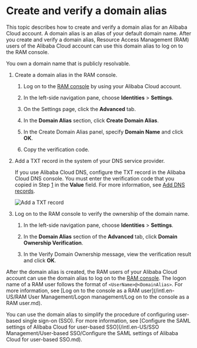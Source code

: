 # Create and verify a domain alias

This topic describes how to create and verify a domain alias for an Alibaba Cloud account. A domain alias is an alias of your default domain name. After you create and verify a domain alias, Resource Access Management \(RAM\) users of the Alibaba Cloud account can use this domain alias to log on to the RAM console.

You own a domain name that is publicly resolvable.

1.  Create a domain alias in the RAM console.

    1.  Log on to the [RAM console](https://ram.console.aliyun.com/) by using your Alibaba Cloud account.

    2.  In the left-side navigation pane, choose **Identities** \> **Settings**.

    3.  On the Settings page, click the **Advanced** tab.

    4.  In the **Domain Alias** section, click **Create Domain Alias**.

    5.  In the Create Domain Alias panel, specify **Domain Name** and click **OK**.

    6.  Copy the verification code.

2.  Add a TXT record in the system of your DNS service provider.

    If you use Alibaba Cloud DNS, configure the TXT record in the Alibaba Cloud DNS console. You must enter the verification code that you copied in Step [1](#step_i79_zjw_ai1) in the **Value** field. For more information, see [Add DNS records](https://www.alibabacloud.com/help/faq-detail/29725.html).

    ![Add a TXT record](https://static-aliyun-doc.oss-accelerate.aliyuncs.com/assets/img/en-US/9500788951/p131551.png)

3.  Log on to the RAM console to verify the ownership of the domain name.

    1.  In the left-side navigation pane, choose **Identities** \> **Settings**.

    2.  In the **Domain Alias** section of the **Advanced** tab, click **Domain Ownership Verification**.

    3.  In the Verify Domain Ownership message, view the verification result and click **OK**.


After the domain alias is created, the RAM users of your Alibaba Cloud account can use the domain alias to log on to the [RAM console](https://signin.alibabacloud.com/login.htm). The logon name of a RAM user follows the format of `<UserName>@<DomainAlias>`. For more information, see [Log on to the console as a RAM user](/intl.en-US/RAM User Management/Logon management/Log on to the console as a RAM user.md).

You can use the domain alias to simplify the procedure of configuring user-based single sign-on \(SSO\). For more information, see [Configure the SAML settings of Alibaba Cloud for user-based SSO](/intl.en-US/SSO Management/User-based SSO/Configure the SAML settings of Alibaba Cloud for user-based SSO.md).

